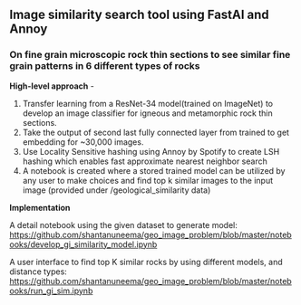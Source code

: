 ## Image similarity search tool using FastAI and Annoy
### On fine grain microscopic rock thin sections to see similar fine grain patterns in 6 different types of rocks

__High-level approach__ -
1) Transfer learning from a ResNet-34 model(trained on ImageNet) to develop an image classifier for igneous and metamorphic rock thin sections.
2) Take the output of second last fully connected layer from trained to get embedding for ~30,000 images.
3) Use Locality Sensitive hashing using Annoy by Spotify to create LSH hashing which enables fast approximate nearest neighbor search
4) A notebook is created where a stored trained model can be utilized by any user to make choices and find top k similar images to the input image (provided under /geological_similarity data)

__Implementation__

A detail notebook using the given dataset to generate model: https://github.com/shantanuneema/geo_image_problem/blob/master/notebooks/develop_gi_similarity_model.ipynb

A user interface to find top K similar rocks by using different models, and distance types:
https://github.com/shantanuneema/geo_image_problem/blob/master/notebooks/run_gi_sim.ipynb

